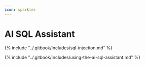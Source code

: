 ```yaml
---
icon: sparkles
---
```


# AI SQL Assistant

{% include "../.gitbook/includes/sql-injection.md" %}

{% include "../.gitbook/includes/using-the-ai-sql-assistant.md" %}

